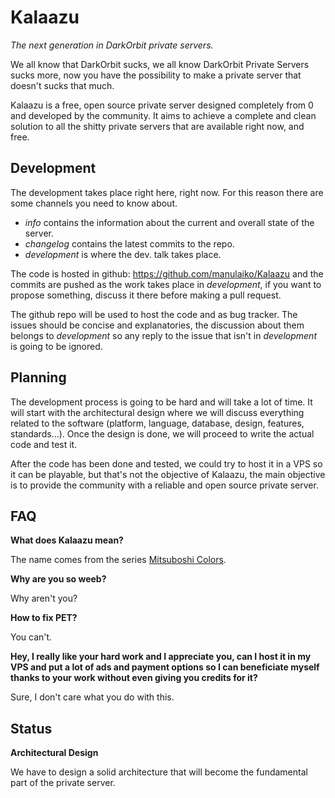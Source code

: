 Kalaazu
=======
*The next generation in DarkOrbit private servers.*

We all know that DarkOrbit sucks, we all know DarkOrbit Private Servers sucks more, now you have the possibility to make a private server that doesn't sucks that much.

Kalaazu is a free, open source private server designed completely from 0 and developed by the community.
It aims to achieve a complete and clean solution to all the shitty private servers that are available right now, and free.

Development
-----------

The development takes place right here, right now. For this reason there are some channels you need to know about.


 * *info* contains the information about the current and overall state of the server.
 * *changelog* contains the latest commits to the repo.
 * *development* is where the dev. talk takes place.

The code is hosted in github: https://github.com/manulaiko/Kalaazu and the commits are pushed as the work takes place in *development*, if you want to propose something, discuss it there before making a pull request.

The github repo will be used to host the code and as bug tracker.
The issues should be concise and explanatories, the discussion about them belongs to *development* so any reply to the issue that isn't in *development* is going to be ignored.

Planning
--------

The development process is going to be hard and will take a lot of time. It will start with the architectural design where we will discuss everything related to the software (platform, language, database, design, features, standards...).
Once the design is done, we will proceed to write the actual code and test it.

After the code has been done and tested, we could try to host it in a VPS so it can be playable, but that's not the objective of Kalaazu, the main objective is to provide the community with a reliable and open source private server.


FAQ
---

**What does Kalaazu mean?**

The name comes from the series [Mitsuboshi Colors](https://anilist.co/anime/98439/MitsuboshiColors).

**Why are you so weeb?**

Why aren't you?

**How to fix PET?**

You can't.

**Hey, I really like your hard work and I appreciate you, can I host it in my VPS and put a lot of ads and payment options so I can beneficiate myself thanks to your work without even giving you credits for it?**

Sure, I don't care what you do with this.

Status
------
**Architectural Design**

We have to design a solid architecture that will become the fundamental part of the private server.
